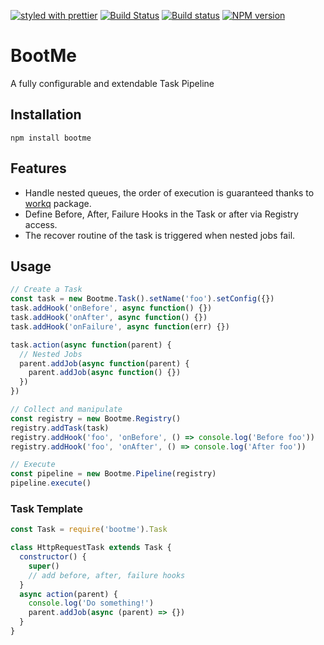 [![styled with prettier](https://img.shields.io/badge/styled_with-prettier-ff69b4.svg)](#badge)
[![Build Status](https://travis-ci.org/StarpTech/bootme.svg?branch=master)](https://travis-ci.org/StarpTech/bootme)
[![Build status](https://ci.appveyor.com/api/projects/status/58ldk1x962nviv03?svg=true)](https://ci.appveyor.com/project/StarpTech/bootme)
[![NPM version](https://img.shields.io/npm/v/bootme.svg?style=flat)](https://www.npmjs.com/package/bootme)

# BootMe

A fully configurable and extendable Task Pipeline

## Installation

```
npm install bootme
```

## Features

- Handle nested queues, the order of execution is guaranteed thanks to [workq](https://github.com/delvedor/workq) package.
- Define Before, After, Failure Hooks in the Task or after via Registry access.
- The recover routine of the task is triggered when nested jobs fail.

## Usage

```js
// Create a Task
const task = new Bootme.Task().setName('foo').setConfig({})
task.addHook('onBefore', async function() {})
task.addHook('onAfter', async function() {})
task.addHook('onFailure', async function(err) {})

task.action(async function(parent) {
  // Nested Jobs
  parent.addJob(async function(parent) {
    parent.addJob(async function() {})
  })
})

// Collect and manipulate
const registry = new Bootme.Registry()
registry.addTask(task)
registry.addHook('foo', 'onBefore', () => console.log('Before foo'))
registry.addHook('foo', 'onAfter', () => console.log('After foo'))

// Execute
const pipeline = new Bootme.Pipeline(registry)
pipeline.execute()
```

### Task Template

```js
const Task = require('bootme').Task

class HttpRequestTask extends Task {
  constructor() {
    super()
    // add before, after, failure hooks
  }
  async action(parent) {
    console.log('Do something!')
    parent.addJob(async (parent) => {})
  }
}
```
